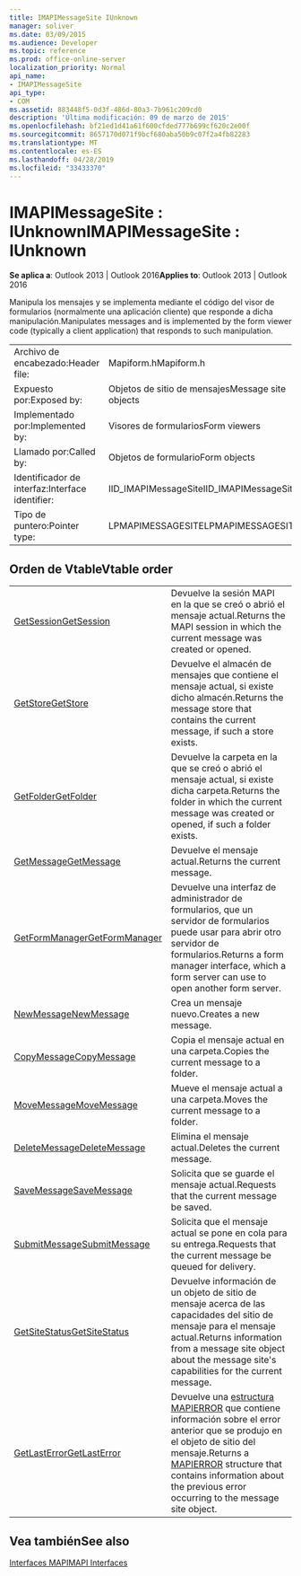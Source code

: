 ```yaml
---
title: IMAPIMessageSite IUnknown
manager: soliver
ms.date: 03/09/2015
ms.audience: Developer
ms.topic: reference
ms.prod: office-online-server
localization_priority: Normal
api_name:
- IMAPIMessageSite
api_type:
- COM
ms.assetid: 883448f5-0d3f-486d-80a3-7b961c209cd0
description: 'Última modificación: 09 de marzo de 2015'
ms.openlocfilehash: bf21ed1d41a61f600cfded777b699cf620c2e00f
ms.sourcegitcommit: 8657170d071f9bcf680aba50b9c07f2a4fb82283
ms.translationtype: MT
ms.contentlocale: es-ES
ms.lasthandoff: 04/28/2019
ms.locfileid: "33433370"
---
```

# <a name="imapimessagesite--iunknown"></a><span data-ttu-id="db769-103">IMAPIMessageSite : IUnknown</span><span class="sxs-lookup"><span data-stu-id="db769-103">IMAPIMessageSite : IUnknown</span></span>

  
  
<span data-ttu-id="db769-104">**Se aplica a**: Outlook 2013 | Outlook 2016</span><span class="sxs-lookup"><span data-stu-id="db769-104">**Applies to**: Outlook 2013 | Outlook 2016</span></span> 
  
<span data-ttu-id="db769-105">Manipula los mensajes y se implementa mediante el código del visor de formularios (normalmente una aplicación cliente) que responde a dicha manipulación.</span><span class="sxs-lookup"><span data-stu-id="db769-105">Manipulates messages and is implemented by the form viewer code (typically a client application) that responds to such manipulation.</span></span>
  
|||
|:-----|:-----|
|<span data-ttu-id="db769-106">Archivo de encabezado:</span><span class="sxs-lookup"><span data-stu-id="db769-106">Header file:</span></span>  <br/> |<span data-ttu-id="db769-107">Mapiform.h</span><span class="sxs-lookup"><span data-stu-id="db769-107">Mapiform.h</span></span>  <br/> |
|<span data-ttu-id="db769-108">Expuesto por:</span><span class="sxs-lookup"><span data-stu-id="db769-108">Exposed by:</span></span>  <br/> |<span data-ttu-id="db769-109">Objetos de sitio de mensajes</span><span class="sxs-lookup"><span data-stu-id="db769-109">Message site objects</span></span>  <br/> |
|<span data-ttu-id="db769-110">Implementado por:</span><span class="sxs-lookup"><span data-stu-id="db769-110">Implemented by:</span></span>  <br/> |<span data-ttu-id="db769-111">Visores de formularios</span><span class="sxs-lookup"><span data-stu-id="db769-111">Form viewers</span></span>  <br/> |
|<span data-ttu-id="db769-112">Llamado por:</span><span class="sxs-lookup"><span data-stu-id="db769-112">Called by:</span></span>  <br/> |<span data-ttu-id="db769-113">Objetos de formulario</span><span class="sxs-lookup"><span data-stu-id="db769-113">Form objects</span></span>  <br/> |
|<span data-ttu-id="db769-114">Identificador de interfaz:</span><span class="sxs-lookup"><span data-stu-id="db769-114">Interface identifier:</span></span>  <br/> |<span data-ttu-id="db769-115">IID_IMAPIMessageSite</span><span class="sxs-lookup"><span data-stu-id="db769-115">IID_IMAPIMessageSite</span></span>  <br/> |
|<span data-ttu-id="db769-116">Tipo de puntero:</span><span class="sxs-lookup"><span data-stu-id="db769-116">Pointer type:</span></span>  <br/> |<span data-ttu-id="db769-117">LPMAPIMESSAGESITE</span><span class="sxs-lookup"><span data-stu-id="db769-117">LPMAPIMESSAGESITE</span></span>  <br/> |
   
## <a name="vtable-order"></a><span data-ttu-id="db769-118">Orden de Vtable</span><span class="sxs-lookup"><span data-stu-id="db769-118">Vtable order</span></span>

|||
|:-----|:-----|
|[<span data-ttu-id="db769-119">GetSession</span><span class="sxs-lookup"><span data-stu-id="db769-119">GetSession</span></span>](imapimessagesite-getsession.md) <br/> |<span data-ttu-id="db769-120">Devuelve la sesión MAPI en la que se creó o abrió el mensaje actual.</span><span class="sxs-lookup"><span data-stu-id="db769-120">Returns the MAPI session in which the current message was created or opened.</span></span>  <br/> |
|[<span data-ttu-id="db769-121">GetStore</span><span class="sxs-lookup"><span data-stu-id="db769-121">GetStore</span></span>](imapimessagesite-getstore.md) <br/> |<span data-ttu-id="db769-122">Devuelve el almacén de mensajes que contiene el mensaje actual, si existe dicho almacén.</span><span class="sxs-lookup"><span data-stu-id="db769-122">Returns the message store that contains the current message, if such a store exists.</span></span>  <br/> |
|[<span data-ttu-id="db769-123">GetFolder</span><span class="sxs-lookup"><span data-stu-id="db769-123">GetFolder</span></span>](imapimessagesite-getfolder.md) <br/> |<span data-ttu-id="db769-124">Devuelve la carpeta en la que se creó o abrió el mensaje actual, si existe dicha carpeta.</span><span class="sxs-lookup"><span data-stu-id="db769-124">Returns the folder in which the current message was created or opened, if such a folder exists.</span></span>  <br/> |
|[<span data-ttu-id="db769-125">GetMessage</span><span class="sxs-lookup"><span data-stu-id="db769-125">GetMessage</span></span>](imapimessagesite-getmessage.md) <br/> |<span data-ttu-id="db769-126">Devuelve el mensaje actual.</span><span class="sxs-lookup"><span data-stu-id="db769-126">Returns the current message.</span></span>  <br/> |
|[<span data-ttu-id="db769-127">GetFormManager</span><span class="sxs-lookup"><span data-stu-id="db769-127">GetFormManager</span></span>](imapimessagesite-getformmanager.md) <br/> |<span data-ttu-id="db769-128">Devuelve una interfaz de administrador de formularios, que un servidor de formularios puede usar para abrir otro servidor de formularios.</span><span class="sxs-lookup"><span data-stu-id="db769-128">Returns a form manager interface, which a form server can use to open another form server.</span></span>  <br/> |
|[<span data-ttu-id="db769-129">NewMessage</span><span class="sxs-lookup"><span data-stu-id="db769-129">NewMessage</span></span>](imapimessagesite-newmessage.md) <br/> |<span data-ttu-id="db769-130">Crea un mensaje nuevo.</span><span class="sxs-lookup"><span data-stu-id="db769-130">Creates a new message.</span></span>  <br/> |
|[<span data-ttu-id="db769-131">CopyMessage</span><span class="sxs-lookup"><span data-stu-id="db769-131">CopyMessage</span></span>](imapimessagesite-copymessage.md) <br/> |<span data-ttu-id="db769-132">Copia el mensaje actual en una carpeta.</span><span class="sxs-lookup"><span data-stu-id="db769-132">Copies the current message to a folder.</span></span>  <br/> |
|[<span data-ttu-id="db769-133">MoveMessage</span><span class="sxs-lookup"><span data-stu-id="db769-133">MoveMessage</span></span>](imapimessagesite-movemessage.md) <br/> |<span data-ttu-id="db769-134">Mueve el mensaje actual a una carpeta.</span><span class="sxs-lookup"><span data-stu-id="db769-134">Moves the current message to a folder.</span></span>  <br/> |
|[<span data-ttu-id="db769-135">DeleteMessage</span><span class="sxs-lookup"><span data-stu-id="db769-135">DeleteMessage</span></span>](imapimessagesite-deletemessage.md) <br/> |<span data-ttu-id="db769-136">Elimina el mensaje actual.</span><span class="sxs-lookup"><span data-stu-id="db769-136">Deletes the current message.</span></span>  <br/> |
|[<span data-ttu-id="db769-137">SaveMessage</span><span class="sxs-lookup"><span data-stu-id="db769-137">SaveMessage</span></span>](imapimessagesite-savemessage.md) <br/> |<span data-ttu-id="db769-138">Solicita que se guarde el mensaje actual.</span><span class="sxs-lookup"><span data-stu-id="db769-138">Requests that the current message be saved.</span></span>  <br/> |
|[<span data-ttu-id="db769-139">SubmitMessage</span><span class="sxs-lookup"><span data-stu-id="db769-139">SubmitMessage</span></span>](imapimessagesite-submitmessage.md) <br/> |<span data-ttu-id="db769-140">Solicita que el mensaje actual se pone en cola para su entrega.</span><span class="sxs-lookup"><span data-stu-id="db769-140">Requests that the current message be queued for delivery.</span></span>  <br/> |
|[<span data-ttu-id="db769-141">GetSiteStatus</span><span class="sxs-lookup"><span data-stu-id="db769-141">GetSiteStatus</span></span>](imapimessagesite-getsitestatus.md) <br/> |<span data-ttu-id="db769-142">Devuelve información de un objeto de sitio de mensaje acerca de las capacidades del sitio de mensaje para el mensaje actual.</span><span class="sxs-lookup"><span data-stu-id="db769-142">Returns information from a message site object about the message site's capabilities for the current message.</span></span>  <br/> |
|[<span data-ttu-id="db769-143">GetLastError</span><span class="sxs-lookup"><span data-stu-id="db769-143">GetLastError</span></span>](imapimessagesite-getlasterror.md) <br/> |<span data-ttu-id="db769-144">Devuelve una [estructura MAPIERROR](mapierror.md) que contiene información sobre el error anterior que se produjo en el objeto de sitio del mensaje.</span><span class="sxs-lookup"><span data-stu-id="db769-144">Returns a [MAPIERROR](mapierror.md) structure that contains information about the previous error occurring to the message site object.</span></span>  <br/> |
   
## <a name="see-also"></a><span data-ttu-id="db769-145">Vea también</span><span class="sxs-lookup"><span data-stu-id="db769-145">See also</span></span>



[<span data-ttu-id="db769-146">Interfaces MAPI</span><span class="sxs-lookup"><span data-stu-id="db769-146">MAPI Interfaces</span></span>](mapi-interfaces.md)

